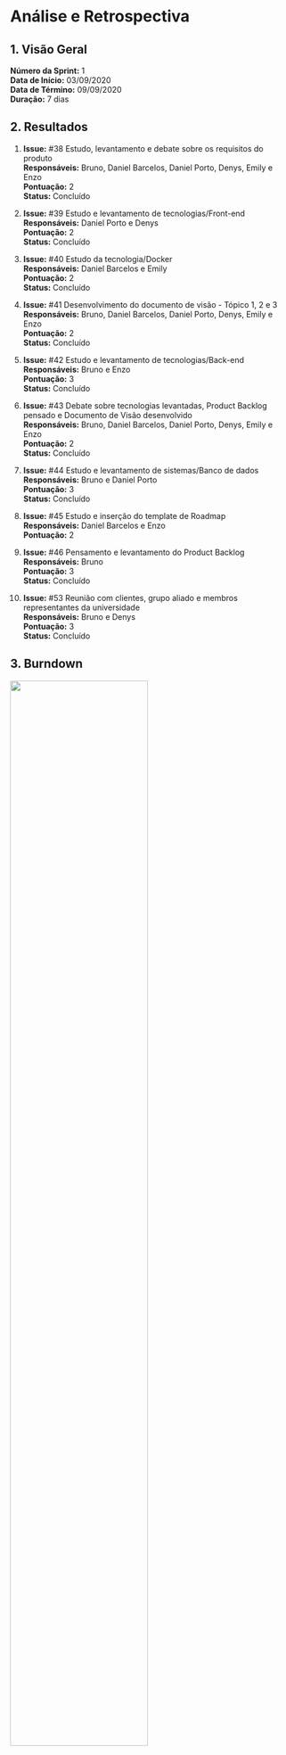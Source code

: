 # Análise e Retrospectiva

## 1. Visão Geral
**Número da Sprint:** 1<br>
**Data de Início:** 03/09/2020<br>
**Data de Término:** 09/09/2020<br>
**Duração:** 7 dias<br>

## 2. Resultados

1. **Issue:** #38 Estudo, levantamento e debate sobre os requisitos do produto<br>
**Responsáveis:** Bruno, Daniel Barcelos, Daniel Porto, Denys, Emily e Enzo<br>
**Pontuação:** 2<br>
**Status:** Concluído<br>

2. **Issue:** #39 Estudo e levantamento de tecnologias/Front-end<br>
**Responsáveis:** Daniel Porto e Denys<br>
**Pontuação:** 2<br>
**Status:** Concluído<br>

3. **Issue:** #40 Estudo da tecnologia/Docker<br>
**Responsáveis:** Daniel Barcelos e Emily<br>
**Pontuação:** 2<br>
**Status:** Concluído<br>

4. **Issue:** #41 Desenvolvimento do documento de visão - Tópico 1, 2 e 3<br>
**Responsáveis:** Bruno, Daniel Barcelos, Daniel Porto, Denys, Emily e Enzo<br>
**Pontuação:** 2<br>
**Status:** Concluído<br>

5. **Issue:** #42 Estudo e levantamento de tecnologias/Back-end<br>
**Responsáveis:** Bruno e Enzo<br>
**Pontuação:** 3<br>
**Status:** Concluído<br>

6. **Issue:** #43 Debate sobre tecnologias levantadas, Product Backlog pensado e Documento de Visão desenvolvido<br>
**Responsáveis:** Bruno, Daniel Barcelos, Daniel Porto, Denys, Emily e Enzo<br>
**Pontuação:** 2<br>
**Status:** Concluído<br>

7. **Issue:** #44 Estudo e levantamento de sistemas/Banco de dados<br>
**Responsáveis:** Bruno e Daniel Porto<br>
**Pontuação:** 3<br>
**Status:** Concluído<br>

8. **Issue:** #45 Estudo e inserção do template de Roadmap<br>
**Responsáveis:** Daniel Barcelos e Enzo<br>
**Pontuação:** 2

9. **Issue:** #46 Pensamento e levantamento do Product Backlog<br>
**Responsáveis:** Bruno<br>
**Pontuação:** 3<br>
**Status:** Concluído<br>

10. **Issue:** #53 Reunião com clientes, grupo aliado e membros representantes da universidade<br>
**Responsáveis:** Bruno e Denys<br>
**Pontuação:** 3<br>
**Status:** Concluído<br>
## 3. Burndown
<img src = "https://i.ibb.co/Cn5ZTpd/Burndown-Sprint2.png" width = 70%><br>

## 4. Retrospective
### Pontos Positivos:
- Demos os primerios passos
- Trabalho em equipe
- Evolução na comunicação
- Melhora na colaboração
- Melhora no relacionamento com membros
- Reuniões focadas

### Pontos Negativos:
- Empacados no projeto
- Dependência de pessoas/fatores externos
- Falta de transparência (sincronia e transmissão de informações)
- Demora na criação das issues

### Pontos de Melhoria:
- Melhorar a dependência externa
- Melhorar comunicação com a professora

## 5. Quadro de Conhecimento
<img src = "https://i.ibb.co/rvqTY5H/Quadro-Conhecimento-Sprint2.png" width = 90%><br>

## 6. Análise do Scrum Master
Nessa sprint demos nossos primeiros passos, escolhemos o tema e marcamos uma reunião com os clientes, o grupo aliado e os membros representantes da universidade, entretanto, esta reunião  foi cancelada pelos representantes da UnB e a alta expectativa que foi colocada nesta reunião impactou negativamente no desempenho da equipe. No entanto, ficou bem evidente a melhora na integração e a colaboração entre os membros da equipe. O time teve reuniões bem focadas e direcionadas e o único fator que atrapalhou foi a dependência externa que deve ser trabalhada nas próximas Sprints. 


